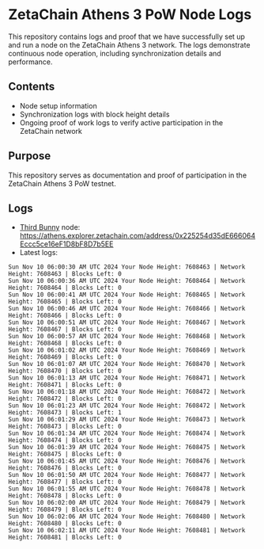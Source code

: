 # ZetaChain Athens 3 PoW Node Logs
This repository contains logs and proof that we have successfully set up and run a node on the ZetaChain Athens 3 network. The logs demonstrate continuous node operation, including synchronization details and performance.

## Contents
- Node setup information
- Synchronization logs with block height details
- Ongoing proof of work logs to verify active participation in the ZetaChain network

## Purpose
This repository serves as documentation and proof of participation in the ZetaChain Athens 3 PoW testnet.

## Logs

- [Third Bunny](https://thirdbunny.xyz/) node: https://athens.explorer.zetachain.com/address/0x225254d35dE666064Eccc5ce16eF1D8bF8D7b5EE
- Latest logs:
```
Sun Nov 10 06:00:30 AM UTC 2024 Your Node Height: 7608463 | Network Height: 7608463 | Blocks Left: 0
Sun Nov 10 06:00:36 AM UTC 2024 Your Node Height: 7608464 | Network Height: 7608464 | Blocks Left: 0
Sun Nov 10 06:00:41 AM UTC 2024 Your Node Height: 7608465 | Network Height: 7608465 | Blocks Left: 0
Sun Nov 10 06:00:46 AM UTC 2024 Your Node Height: 7608466 | Network Height: 7608466 | Blocks Left: 0
Sun Nov 10 06:00:51 AM UTC 2024 Your Node Height: 7608467 | Network Height: 7608467 | Blocks Left: 0
Sun Nov 10 06:00:57 AM UTC 2024 Your Node Height: 7608468 | Network Height: 7608468 | Blocks Left: 0
Sun Nov 10 06:01:02 AM UTC 2024 Your Node Height: 7608469 | Network Height: 7608469 | Blocks Left: 0
Sun Nov 10 06:01:07 AM UTC 2024 Your Node Height: 7608470 | Network Height: 7608470 | Blocks Left: 0
Sun Nov 10 06:01:13 AM UTC 2024 Your Node Height: 7608471 | Network Height: 7608471 | Blocks Left: 0
Sun Nov 10 06:01:18 AM UTC 2024 Your Node Height: 7608472 | Network Height: 7608472 | Blocks Left: 0
Sun Nov 10 06:01:23 AM UTC 2024 Your Node Height: 7608472 | Network Height: 7608473 | Blocks Left: 1
Sun Nov 10 06:01:29 AM UTC 2024 Your Node Height: 7608473 | Network Height: 7608473 | Blocks Left: 0
Sun Nov 10 06:01:34 AM UTC 2024 Your Node Height: 7608474 | Network Height: 7608474 | Blocks Left: 0
Sun Nov 10 06:01:39 AM UTC 2024 Your Node Height: 7608475 | Network Height: 7608475 | Blocks Left: 0
Sun Nov 10 06:01:45 AM UTC 2024 Your Node Height: 7608476 | Network Height: 7608476 | Blocks Left: 0
Sun Nov 10 06:01:50 AM UTC 2024 Your Node Height: 7608477 | Network Height: 7608477 | Blocks Left: 0
Sun Nov 10 06:01:55 AM UTC 2024 Your Node Height: 7608478 | Network Height: 7608478 | Blocks Left: 0
Sun Nov 10 06:02:00 AM UTC 2024 Your Node Height: 7608479 | Network Height: 7608479 | Blocks Left: 0
Sun Nov 10 06:02:06 AM UTC 2024 Your Node Height: 7608480 | Network Height: 7608480 | Blocks Left: 0
Sun Nov 10 06:02:11 AM UTC 2024 Your Node Height: 7608481 | Network Height: 7608481 | Blocks Left: 0
```
